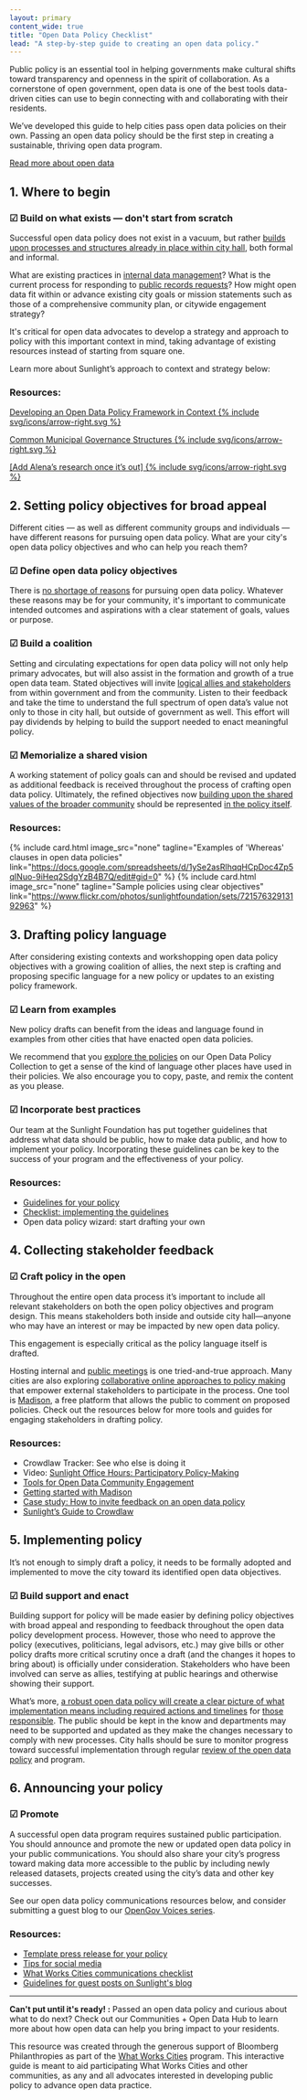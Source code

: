 ```yaml
---
layout: primary
content_wide: true
title: "Open Data Policy Checklist"
lead: "A step-by-step guide to creating an open data policy."
---
```


Public policy is an essential tool in helping governments make cultural shifts toward transparency and openness in the spirit of collaboration. As a cornerstone of open government, open data is one of the best tools data-driven cities can use to begin connecting with and collaborating with their residents.

We’ve developed this guide to help cities pass open data policies on their own. Passing an open data policy should be the first step in creating a sustainable, thriving open data program.

<a class="usa-button" href="{{ site.baseurl }}/open-data-101">Read more about open data</a>

## 1. Where to begin

### ☑ Build on what exists — don't start from scratch

Successful open data policy does not exist in a vacuum, but rather [builds upon processes and structures already in place within city hall](http://sunlightfoundation.com/opendataguidelines/#build-on-precedent), both formal and informal.

What are existing practices in [internal data management](http://sunlightfoundation.com/blog/2015/02/11/sharing-sensitive-data-within-government/)? What is the current process for responding to [public records requests](http://sunlightfoundation.com/blog/tag/public-records/)? How might open data fit within or advance existing city goals or mission statements such as those of a comprehensive community plan, or citywide engagement strategy?

It's critical for open data advocates to develop a strategy and approach to policy with this important context in mind, taking advantage of existing resources instead of starting from square one.

Learn more about Sunlight’s approach to context and strategy below:

### Resources:

<p><a href="https://docs.google.com/document/d/1-BzDPwrquZVCY1NMMv2khzagjp7NMOGvcjIt5aNfhi4/edit#heading=h.70ahsimeeom" class="link-arrow-right">Developing an Open Data Policy Framework in Context {% include svg/icons/arrow-right.svg %}</a></p>

<p><a href="https://docs.google.com/document/d/1xKvUNM4aIeDmzvY8aODjkrsS0HTRo9VaacGQtlsJBTA/edit" class="link-arrow-right">Common Municipal Governance Structures {% include svg/icons/arrow-right.svg %}</a></p>

<p><a href="" class="link-arrow-right">[Add Alena’s research once it’s out] {% include svg/icons/arrow-right.svg %}</a></p>

<!-- <div class="funfact-blockquote">
  <div class="small-caps">Resources:</div>
    <ul>
      <li><a href="https://docs.google.com/document/d/1-BzDPwrquZVCY1NMMv2khzagjp7NMOGvcjIt5aNfhi4/edit#heading=h.70ahsimeeom">Developing an Open Data Policy Framework in Context</a></li>
      <li><a href="https://docs.google.com/document/d/1xKvUNM4aIeDmzvY8aODjkrsS0HTRo9VaacGQtlsJBTA/edit">Common Municipal Governance Structures</a></li>
      <li><a href="">[Add Alena’s research once it’s out]</a></li>
    </ul>
  </div>
</div> -->

## 2. Setting policy objectives for broad appeal

Different cities — as well as different community groups and individuals — have different reasons for pursuing open data policy. What are your city's open data policy objectives and who can help you reach them?

### ☑ Define open data policy objectives

There is [no shortage of reasons](http://sunlightfoundation.com/blog/2012/05/02/defending-the-big-tent-open-data-inclusivity-and-activism/) for pursuing open data policy. Whatever these reasons may be for your community, it's important to communicate intended outcomes and aspirations with a clear statement of goals, values or purpose.

### ☑ Build a coalition

Setting and circulating expectations for open data policy will not only help primary advocates, but will also assist in the formation and growth of a true open data team. Stated objectives will invite [logical allies and stakeholders](https://sunlightfoundation.com/blog/2014/01/29/why-set-the-default-to-open-because-information-is-a-public-good/) from within government and from the community. Listen to their feedback and take the time to understand the full spectrum of open data’s value not only to those in city hall, but outside of government as well. This effort will pay dividends by helping to build the support needed to enact meaningful policy.

### ☑ Memorialize a shared vision

A working statement of policy goals can and should be revised and updated as additional feedback is received throughout the process of crafting open data policy. Ultimately, the refined objectives now [building upon the shared values of the broader community](http://sunlightfoundation.com/opendataguidelines/#goals-and-values) should be represented [in the policy itself](https://www.flickr.com/photos/sunlightfoundation/sets/72157632913192963).

### Resources:

{% include card.html
 image_src="none"
 tagline="Examples of 'Whereas' clauses in open data policies"
 link="https://docs.google.com/spreadsheets/d/1ySe2asRlhqqHCpDoc4Zp5qINuo-9iHeq2SdgYzB4B7Q/edit#gid=0"
%}
{% include card.html
 image_src="none"
 tagline="Sample policies using clear objectives"
 link="https://www.flickr.com/photos/sunlightfoundation/sets/72157632913192963"
%}

<!-- - [Examples of 'Whereas' clauses in open data policies](https://docs.google.com/spreadsheets/d/1ySe2asRlhqqHCpDoc4Zp5qINuo-9iHeq2SdgYzB4B7Q/edit#gid=0)
- [Sample policies using clear objectives](https://www.flickr.com/photos/sunlightfoundation/sets/72157632913192963) -->

## 3. Drafting policy language

After considering existing contexts and workshopping open data policy objectives with a growing coalition of allies, the next step is crafting and proposing specific language for a new policy or updates to an existing policy framework.

### ☑ Learn from examples

New policy drafts can benefit from the ideas and language found in examples from other cities that have enacted open data policies.

We recommend that you [explore the policies](http://www.opendatapolicies.org/browse/) on our Open Data Policy Collection to get a sense of the kind of language other places have used in their policies. We also encourage you to copy, paste, and remix the content as you please.

### ☑ Incorporate best practices

Our team at the Sunlight Foundation has put together guidelines that address what data should be public, how to make data public, and how to implement your policy. Incorporating these guidelines can be key to the success of your program and the effectiveness of your policy.

### Resources:
- [Guidelines for your policy](https://sunlightfoundation.com/opendataguidelines/)
- [Checklist: implementing the guidelines](https://docs.google.com/spreadsheets/d/1TaY7yIQJK-yFi85eplW9V2r2tR9xNtW8Inaq1nO44ec/edit#gid=1152618309)
- Open data policy wizard: start drafting your own

## 4. Collecting stakeholder feedback

### ☑ Craft policy in the open

Throughout the entire open data process it’s important to include all relevant stakeholders on both the open policy objectives and program design. This means stakeholders both inside and outside city hall—anyone who may have an interest or may be impacted by new open data policy.

This engagement is especially critical as the policy language itself is drafted.

Hosting internal and [public meetings](https://sunlightfoundation.com/blog/2013/12/04/montgomery-countys-open-data-town-hall-the-town-hall-of-the-future/) is one tried-and-true approach. Many cities are also exploring [collaborative online approaches to policy making](https://sunlightfoundation.com/blog/2016/03/11/crowdlaw-and-open-data-policy-a-perfect-match/) that empower external stakeholders to participate in the process. One tool is [Madison](https://mymadison.io/), a free platform that allows the public to comment on proposed policies. Check out the resources below for more tools and guides for engaging stakeholders in drafting policy.

### Resources:
- Crowdlaw Tracker: See who else is doing it
- Video: [Sunlight Office Hours: Participatory Policy-Making](https://www.youtube.com/watch?v=RkbmGWkVCcs&feature=youtu.be)
- [Tools for Open Data Community Engagement](https://docs.google.com/document/d/1Jm1hIuiMEf3SLwmP1B3KgvHvrBDLKI7jA36hEDVwp34/edit)
- [Getting started with Madison](https://drive.google.com/file/d/0B-yyIAljB-OPN2Q3V0RYalp2UXFDWEVYWktFLTlZVm9EOVcw/view)
- [Case study: How to invite feedback on an open data policy](https://sunlightfoundation.com/2017/03/10/how-to-invite-feedback-on-an-open-data-policy/)
- [Sunlight’s Guide to Crowdlaw](https://sunlightfoundation.com/2018/01/22/make-open-data-policy-more-participatory-with-our-new-crowdlaw-guide/)

## 5. Implementing policy

It’s not enough to simply draft a policy, it needs to be formally adopted and implemented to move the city toward its identified open data objectives.

### ☑ Build support and enact

Building support for policy will be made easier by defining policy objectives with broad appeal and responding to feedback throughout the open data policy development process. However, those who need to approve the policy (executives, politicians, legal advisors, etc.) may give bills or other policy drafts more critical scrutiny once a draft (and the changes it hopes to bring about) is officially under consideration. Stakeholders who have been involved can serve as allies, testifying at public hearings and otherwise showing their support.

What’s more, [a robust open data policy will create a clear picture of what implementation means including required actions and timelines](http://sunlightfoundation.com/opendataguidelines/#section-how-to-implement-policy) for [those responsible](http://sunlightfoundation.com/blog/2014/03/28/an-open-data-ombudsman-and-rethinking-oversight-authorities/). The public should be kept in the know and departments may need to be supported and updated as they make the changes necessary to comply with new processes. City halls should be sure to monitor progress toward successful implementation through regular [review of the open data policy](https://sunlightfoundation.com/opendataguidelines/#future-review) and program.

## 6. Announcing your policy

### ☑ Promote

A successful open data program requires sustained public participation. You should announce and promote the new or updated open data policy in your public communications. You should also share your city’s progress toward making data more accessible to the public by including newly released datasets, projects created using the city’s data and other key successes.

See our open data policy communications resources below, and consider submitting a guest blog to our [OpenGov Voices series](https://sunlightfoundation.com/blog/series/opengov-voices/).

### Resources:
- [Template press release for your policy ](https://docs.google.com/document/d/1H-dyazP6fYB3cLGB2ocJW9kXYe11sQfDTitNp6LjlMk/edit)
- [Tips for social media ](https://docs.google.com/document/d/1bg7bvmjRbzlRYEoozABt0cEMGWjMXW506Gk-0tUtEKw/edit)
- [What Works Cities communications checklist ](https://www.bbhub.io/dotorg/sites/8/2016/05/05.26.16_WWC-Communications-Worksheet.pdf)
- [Guidelines for guest posts on Sunlight's blog ](https://docs.google.com/document/d/1yIenQo8ydcWAL5OaLtPcaF4EawBeNmLbrJF65_x8m_4/edit)

---

**Can't put until it's ready! :** Passed an open data policy and curious about what to do next? Check out our Communities + Open Data Hub to learn more about how open data can help you bring impact to your residents.

<div class="funfact-blockquote">
This resource was created through the generous support of Bloomberg Philanthropies as part of the <a href="https://whatworkscities.bloomberg.org/">What Works Cities</a> program. This interactive guide is meant to aid participating What Works Cities and other communities, as any and all advocates interested in developing public policy to advance open data practice.
</div>

<!-- Create table of contents -->
<script src="{{ site.baseurl }}/assets/js/create-toc-from-headings.js"></script>

